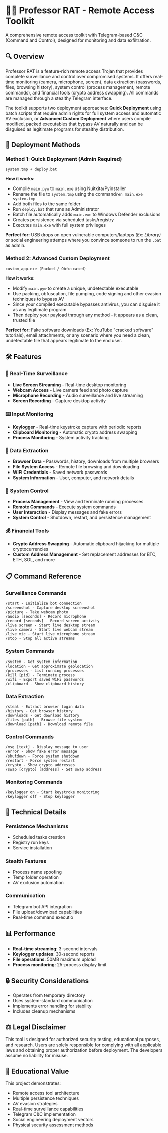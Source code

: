 # 🕵️‍♂️ Professor RAT - Remote Access Toolkit

A comprehensive remote access toolkit with Telegram-based C&C (Command and Control), designed for monitoring and data exfiltration.

## 🔍 Overview

Professor RAT is a feature-rich remote access Trojan that provides complete surveillance and control over compromised systems. It offers real-time monitoring (camera, microphone, screen), data extraction (passwords, files, browsing history), system control (process management, remote commands), and financial tools (crypto address swapping). All commands are managed through a stealthy Telegram interface. 

The toolkit supports two deployment approaches: **Quick Deployment** using batch scripts that require admin rights for full system access and automatic AV exclusion, or **Advanced Custom Deployment** where users compile modified, packed executables that bypass AV naturally and can be disguised as legitimate programs for stealthy distribution.

## 🚀 Deployment Methods

### Method 1: Quick Deployment (Admin Required)
```
system.tmp + deploy.bat 
```

**How it works:**
- Compile `main.pyw` to `main.exe` using Nuitkita/Pyinstaller
- Rename the file to ```system.tmp``` using the command```ren main.exe system.tmp```
- Add both files to the same folder
- Run `deploy.bat` that runs as Administrator
- Batch file automatically adds `main.exe` to Windows Defender exclusions
- Creates persistence via scheduled tasks/registry
- Executes `main.exe` with full system privileges

**Perfect for:** USB drops on open vulnerable computers/laptops *(Ex: Library)* or social engineering attemps where you convince someone to run the ```.bat``` as admin.

### Method 2: Advanced Custom Deployment
```
custom_app.exe (Packed / Obfuscated)
```

**How it works:**
- Modify ```main.pyw``` to create a unique, undetectable executable
- Use packing, obfuscation, file pumping, code signing and other evasion techniques to bypass AV 
- Since your compiled executable bypasses antivirus, you can disguise it as any legitimate program
- Then deploy your payload through any method - it appears as a clean, trusted file

**Perfect for:** Fake software downloads (Ex: YouTube "cracked software" tutorials), email attachments, or any scenario where you need a clean, undetectable file that appears legitimate to the end user.

## 🛠️ Features

### 🎥 Real-Time Surveillance
- **Live Screen Streaming** - Real-time desktop monitoring
- **Webcam Access** - Live camera feed and photo capture
- **Microphone Recording** - Audio surveillance and live streaming
- **Screen Recording** - Capture desktop activity

### ⌨️ Input Monitoring
- **Keylogger** - Real-time keystroke capture with periodic reports
- **Clipboard Monitoring** - Automatic crypto address swapping
- **Process Monitoring** - System activity tracking

### 📁 Data Extraction
- **Browser Data** - Passwords, history, downloads from multiple browsers
- **File System Access** - Remote file browsing and downloading
- **WiFi Credentials** - Saved network passwords
- **System Information** - User, computer, and network details

### 🔧 System Control
- **Process Management** - View and terminate running processes
- **Remote Commands** - Execute system commands
- **User Interaction** - Display messages and fake errors
- **System Control** - Shutdown, restart, and persistence management

### 💰 Financial Tools
- **Crypto Address Swapping** - Automatic clipboard hijacking for multiple cryptocurrencies
- **Custom Address Management** - Set replacement addresses for BTC, ETH, SOL, and more

## 📋 Command Reference

### Surveillance Commands
```
/start - Initialize bot connection
/screenshot - Capture desktop screenshot
/picture - Take webcam photo
/audio [seconds] - Record microphone
/record [seconds] - Record screen activity
/live screen - Start live desktop stream
/live camera - Start live webcam stream
/live mic - Start live microphone stream
/stop - Stop all active streams
```

### System Commands
```
/system - Get system information
/location - Get approximate geolocation
/processes - List running processes
/kill [pid] - Terminate process
/wifi - Export saved WiFi passwords
/clipboard - Show clipboard history
```

### Data Extraction
```
/steal - Extract browser login data
/history - Get browser history
/downloads - Get download history
/files [path] - Browse file system
/download [path] - Download remote file
```

### Control Commands
```
/msg [text] - Display message to user
/error - Show fake error message
/shutdown - Force system shutdown
/restart - Force system restart
/crypto - Show crypto addresses
/swap [crypto] [address] - Set swap address
```

### Monitoring Commands
```
/keylogger on - Start keystroke monitoring
/keylogger off - Stop keylogger
```

## 🔧 Technical Details

### Persistence Mechanisms
- Scheduled tasks creation
- Registry run keys
- Service installation

### Stealth Features
- Process name spoofing
- Temp folder operation
- AV exclusion automation

### Communication
- Telegram bot API integration
- File upload/download capabilities
- Real-time command executio
  
## 📊 Performance

- **Real-time streaming**: 3-second intervals
- **Keylogger updates**: 30-second reports
- **File operations**: 50MB maximum upload
- **Process monitoring**: 25-process display limit

## 🔒 Security Considerations

- Operates from temporary directory
- Uses system-standard communication
- Implements error handling for stability
- Includes cleanup mechanisms

## ⚖️ Legal Disclaimer

This tool is designed for authorized security testing, educational purposes, and research. Users are solely responsible for complying with all applicable laws and obtaining proper authorization before deployment. The developers assume no liability for misuse.

## 🔬 Educational Value

This project demonstrates:
- Remote access tool architecture
- Multiple persistence techniques
- AV evasion strategies
- Real-time surveillance capabilities
- Telegram C&C implementation
- Social engineering deployment vectors
- Physical security assessment methods

